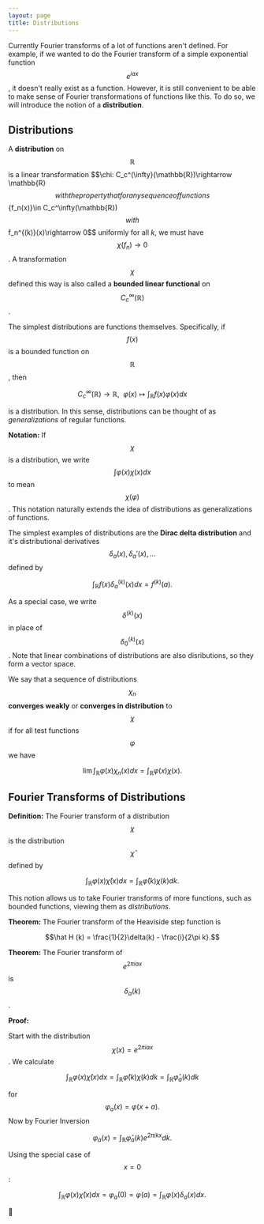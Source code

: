```yaml
---
layout: page
title: Distributions
---
```


Currently Fourier transforms of a lot of functions aren't defined.
For example, if we wanted to do the Fourier transform of a simple exponential function $$e^{i ax}$$, it doesn't really exist as a function.
However, it is still convenient to be able to make sense of Fourier transformations of functions like this.
To do so, we will introduce the notion of a **distribution**.

## Distributions

A **distribution** on $$\mathbb{R}$$ is a linear transformation $$\chi: C_c^(\infty}(\mathbb{R})\rightarrow \mathbb{R}$$ with the property that for any sequence of functions $$\{f_n(x)\}\in C_c^\infty(\mathbb{R})$$ with $$f_n^{(k)}(x)\rightarrow 0$$ uniformly for all $k$, we must have $$\chi(f_n)\rightarrow 0$$.
A transformation $$\chi$$ defined this way is also called a **bounded linear functional** on $$C_c^\infty(\mathbb{R})$$.

The simplest distributions are functions themselves.  Specifically, if $$f(x)$$ is a bounded function on $$\mathbb{R}$$, then 

$$ C_c^\infty(\mathbb{R})\rightarrow \mathbb{R},\ \ \varphi(x)\mapsto \int_{\mathbb R} f(x)\varphi(x)dx$$

is a distribution.  In this sense, distributions can be thought of as *generalizations* of regular functions.

**Notation:** If $$\chi$$ is a distribution, we write $$\int \varphi(x) \chi(x)dx$$ to mean $$\chi(\varphi)$$.  This notation naturally extends the idea of distributions as generalizations of functions.

The simplest examples of distributions are the **Dirac delta distribution** and it's distributional derivatives $$\delta_a(x),\delta_a'(x),\dots$$ defined by

$$\int_{\mathbb{R}} f(x)\delta_a^{(k)}(x) dx = f^{(k)}(a).$$

As a special case, we write $$\delta^{(k)}(x)$$ in place of $$\delta_0^{(k)}(x)$$.
Note that linear combinations of distributions are also disributions, so they form a vector space.

We say that a sequence of distributions $$\chi_n$$ **converges weakly** or **converges in distribution** to $$\chi$$ if for all test functions $$\varphi$$ we have

$$\lim \int_{\mathbb{R}} \varphi(x)\chi_n(x)dx = \int_{\mathbb{R}}\varphi(x)\chi(x).$$

## Fourier Transforms of Distributions

**Definition:** The Fourier transform of a distribution $$\chi$$ is the distribution $$\hat\chi$$ defined by

$$\int_{\mathbb{R}} \varphi(x)\hat{\chi}(x)dx = \int_{\mathbb{R}} \hat\varphi(k)\chi(k)dk.$$

This notion allows us to take Fourier transforms of more functions, such as bounded functions, viewing them as *distributions*.

**Theorem:** The Fourier transform of the Heaviside step function is

$$\hat H (k) = \frac{1}{2}\delta(k) - \frac{i}{2\pi k}.$$

**Theorem:** The Fourier transform of $$e^{2\pi i ax}$$ is $$\delta_a(k)$$.

**Proof:**

Start with the distribution $$\chi(x) = e^{2\pi i ax}$$.
We calculate

$$\int_{\mathbb R}\varphi(x)\hat{\chi}(x) dx = \int_{\mathbb R} \hat\varphi(k)\chi(k)dk = \int_{\mathbb R} \hat\varphi_a(k)dk$$

for $$\varphi_a(x) = \varphi(x+a).$$
Now by Fourier Inversion

$$\varphi_a(x) = \int_{\mathbb{R}}\hat\varphi_a(k)e^{2\pi i kx}dk.$$

Using the special case of $$x=0$$:

$$\int_{\mathbb R}\varphi(x)\hat{\chi}(x) dx = \varphi_a(0) = \varphi(a) = \int_{\mathbb R} \varphi(x)\delta_a(x)dx.$$

:black_square_button:



